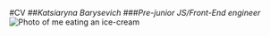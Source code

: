 #CV
##*Katsiaryna Barysevich*
###_Pre-junior JS/Front-End engineer_
![Photo of me eating an ice-cream](/rsschool-cv/gh-pages/IMG_4206.JPG)

